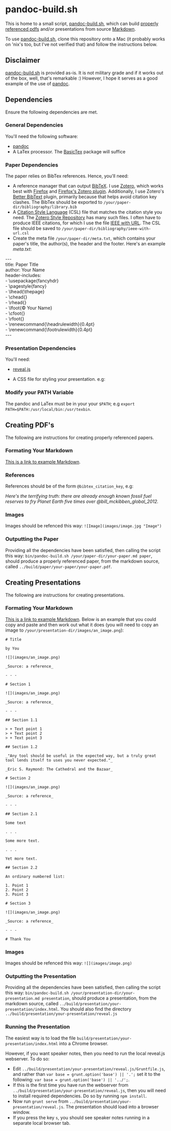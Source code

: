 # pandoc-build.sh

This is home to a small script, [pandoc-build.sh](bin/pandoc-build.sh), which can build [properly referenced pdfs](https://github.com/glowkeeper/Markdown-with-References) and/or presentations from source [Markdown](https://daringfireball.net/projects/markdown/). 

To use [pandoc-build.sh](bin/pandoc-build.sh), clone this repository onto a Mac (it probably works on 'nix's too, but I've not verified that) and follow the instructions below.

## Disclaimer

[pandoc-build.sh](bin/pandoc-build.sh) is provided as-is. It is not military grade and if it works out of the box, well, that's remarkable :) However, I hope it serves as a good example of the use of [pandoc](https://github.com/jgm/pandoc/releases/download/1.17.0.2/).

## Dependencies

Ensure the following dependencies are met.

### General Dependencies

You'll need the following software:

+ [pandoc](https://github.com/jgm/pandoc/releases/download/1.17.0.2/pandoc-1.17.0.2-osx.pkg "pandoc")
+ A LaTex processor. The [BasicTex](http://tug.org/cgi-bin/mactex-download/BasicTeX.pkg "BasicTex") package will suffice

### Paper Dependencies

The paper relies on BibTex references. Hence, you'll need:

+ A reference manager that can output [BibTeX](http://www.bibtex.org/). I use [Zotero](https://www.zotero.org/), which works best with [Firefox](https://www.mozilla.org/en-GB/firefox/new/) and [Firefox's Zotero plugin](https://download.zotero.org/extension/zotero-4.0.29.10.xpi). Additionally, I use Zotero's [Better BibText](https://github.com/retorquere/zotero-better-bibtex) plugin, primarily because that helps avoid citation key clashes. The BibTex should be exported to `/your/paper-dir/bibliography/library.bib`
+ A [Citation Style Language](http://citationstyles.org/) (CSL) file that matches the citation style you need. The [Zotero Style Repository](https://www.zotero.org/styles) has many such files. I often have to produce IEEE citations, for which I use the file [IEEE with URL](https://www.zotero.org/styles/ieee-with-url). The CSL file should be saved to `/your/paper-dir/bibliography/ieee-with-url.csl`
+ Create the meta file `/your/paper-dir/meta.txt`, which contains your paper's title, the author(s), the header and the footer. Here's an example _meta.txt_:

---<br>
title: Paper Title<br>
author: Your Name<br>
header-includes:<br>
    - \usepackage{fancyhdr}<br>
    - \pagestyle{fancy}<br>
    - \lhead{\thepage}<br>
    - \chead{}<br>
    - \rhead{}<br>
    - \lfoot{© Your Name}<br>
    - \cfoot{}<br>
    - \rfoot{}<br>
    - \renewcommand{\headrulewidth}{0.4pt}<br>
    - \renewcommand{\footrulewidth}{0.4pt}<br>
---<br>

### Presentation Dependencies

You'll need:

+ [reveal.js](https://github.com/hakimel/reveal.js/)
+ A CSS file for styling your presentation. e.g:

	<style type="text/css">
	  .reveal .slides { margin-top: 40px; }
	  .reveal .slides li { font-size: 1.1em; }
	  .reveal p { font-size: 1.1em; }
	</style>

### Modify your PATH Variable

The pandoc and LaTex must be in your your `$PATH`; e.g `export PATH=$PATH:/usr/local/bin:/usr/texbin`.

## Creating PDF's

The following are instructions for creating properly referenced papers.

### Formating Your Markdown

[This is a link to example Markdown](https://daringfireball.net/projects/markdown/).

### References

References should be of the form `@bibtex_citation_key`, e.g:

_Here's the terrifying truth: there are already enough known fossil fuel reserves to fry Planet Earth five times over @bill_mckibben_global_2012._

### Images

Images should be refenced this way: `![Image](images/image.jpg "Image")`

### Outputting the Paper

Providing all the dependencies have been satisfied, then calling the script this way: `bin/pandoc-build.sh /your/paper-dir/your-paper.md paper`, should produce a properly referenced paper, from the markdown source, called `../build/paper/your-paper/your-paper.pdf`. 

## Creating Presentations

The following are instructions for creating presentations.

### Formating Your Markdown

[This is a link to example Markdown](https://daringfireball.net/projects/markdown/). Below is an example that you could copy and paste and then work out what it does (you will need to copy an image to `/your/presentation-dir/images/an_image.png`):

    # Title

    by You

    ![](images/an_image.png)

    _Source: a reference_

    - - -

    # Section 1

    ![](images/an_image.png)

    _Source: a reference_

    - - -

    ## Section 1.1

    > + Text point 1
    > + Text point 2
    > + Text point 3

    ## Section 1.2

    _"Any tool should be useful in the expected way, but a truly great tool lends itself to uses you never expected."_

    _Eric S. Raymond: The Cathedral and the Bazaar_

    # Section 2

    ![](images/an_image.png)

    _Source: a reference_

    - - -

    ## Section 2.1

    Some text

    . . .

    Some more text.

    . . .

    Yet more text.

    ## Section 2.2

    An ordinary numbered list:

    1. Point 1
    2. Point 2
    3. Point 3

    # Section 3

    ![](images/an_image.png)

    _Source: a reference_

    - - -

    # Thank You

### Images

Images should be refenced this way: `![](images/image.png)`

### Outputting the Presentation

Providing all the dependencies have been satisfied, then calling the script this way: `bin/pandoc-build.sh /your/presentation-dir/your-presentation.md presentation`, should produce a presentation, from the markdown source, called `../build/presentation/your-presentation/index.html`. You should also find the directory `../build/presentation/your-presentation/reveal.js`

### Running the Presentation

The easiest way is to load the file `build/presentation/your-presentation/index.html` into a Chrome browser.

However, if you want speaker notes, then you need to run the local reveal.js webserver. To do so:

+ Edit `../build/presentation/your-presentation/reveal.js/Gruntfile.js`, and rather than `var base = grunt.option('base') || '.';` set it to the following: `var base = grunt.option('base') || '../';`.
+ If this is the first time you have run the webserver from `../build/presentation/your-presentation/reveal.js`, then you will need to install required dependencies. Do so by running `npm install`.
+ Now run `grunt serve` from `../build/presentation/your-presentation/reveal.js`. The presentation should load into a browser window.
+ If you press the key `s`, you should see speaker notes running in a separate local browser tab. 
